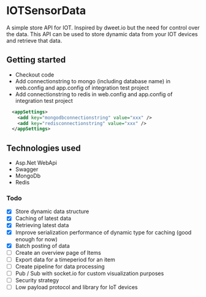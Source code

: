 # IOTSensorData

A simple store API for IOT. Inspired by dweet.io but the need for control over the data. This API can be used to store dynamic data from your IOT devices and retrieve that data.

## Getting started

- Checkout code
- Add connectionstring to mongo (including database name) in web.config and app.config of integration test project 
- Add connectionstring to redis in web.config and app.config of integration test project

```xml
  <appSettings>
	<add key="mongodbconnectionstring" value="xxx" />
	<add key="redisconnectionstring" value="xxx" />
  </appSettings>
```

## Technologies used
* Asp.Net WebApi
* Swagger
* MongoDb
* Redis

### Todo
- [x] Store dynamic data structure
- [x] Caching of latest data
- [x] Retrieving latest data
- [x] Improve serialization performance of dynamic type for caching (good enough for now)
- [x] Batch posting of data
- [ ] Create an overview page of Items
- [ ] Export data for a timeperiod for an item
- [ ] Create pipeline for data processing
- [ ] Pub / Sub with socket.io for custom visualization purposes
- [ ] Security strategy
- [ ] Low payload protocol and library for IoT devices
